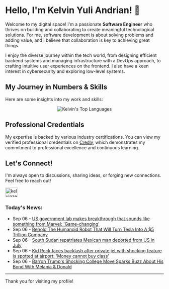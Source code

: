 # Hello, I'm Kelvin Yuli Andrian! 👋

Welcome to my digital space! I'm a passionate **Software Engineer** who thrives on building and collaborating to create meaningful technological solutions. For me, software development is about solving problems and adding value, and I believe that collaboration is key to achieving great things.

I enjoy the diverse journey within the tech world, from designing efficient backend systems and managing infrastructure with a DevOps approach, to crafting intuitive user experiences on the frontend. I also have a keen interest in cybersecurity and exploring low-level systems.

## My Journey in Numbers & Skills

Here are some insights into my work and skills:

<p align="center">
  <img src="https://github-readme-stats.vercel.app/api/top-langs/?username=kelvinzer0&layout=compact&theme=radical" alt="Kelvin's Top Languages" />
</p>

## Professional Credentials

My expertise is backed by various industry certifications. You can view my verified professional credentials on [Credly](https://www.credly.com/users/kelvin-yuli-andrian/badges), which demonstrates my commitment to professional excellence and continuous learning.

## Let's Connect!

I'm always open to discussions, sharing ideas, or forging new connections. Feel free to reach out!

<p align="left">
    <a href="https://linkedin.com/in/kelvinzero" target="blank"><img align="center" src="https://cdn.jsdelivr.net/npm/simple-icons@3.0.1/icons/linkedin.svg" alt="kelvinzero" height="30" width="40" /></a>
</p>

### Today's News:

<!-- feed start -->
- Sep 06 - [US government lab makes breakthrough that sounds like something from Marvel: 'Game-changing'](https://www.yahoo.com/news/articles/us-government-lab-makes-breakthrough-211500472.html)
- Sep 06 - [Behold The Humanoid Robot That Will Turn Tesla Into A $5 Trillion Company](https://autos.yahoo.com/ev-and-future-tech/articles/behold-humanoid-robot-turn-tesla-190500254.html)
- Sep 06 - [South Sudan repatriates Mexican man deported from US in July](https://www.yahoo.com/news/articles/south-sudan-repatriates-mexican-man-172059983.html)
- Sep 06 - [Kid Rock faces backlash after private jet with shocking feature is spotted at airport: 'Money cannot buy class'](https://www.yahoo.com/news/articles/kid-rock-faces-backlash-private-163000249.html)
- Sep 06 - [Barron Trump's Shocking College Move Sparks Buzz About His Bond With Melania & Donald](https://www.yahoo.com/entertainment/celebrity/articles/barron-trumps-shocking-college-move-150826054.html)
<!-- feed end -->

---

Thank you for visiting my profile!
